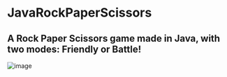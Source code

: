 # JavaRockPaperScissors
## A Rock Paper Scissors game made in Java, with two modes: Friendly or Battle!

![image](https://github.com/user-attachments/assets/5eabbe23-1ea6-40bd-baee-84ab68e21b63)

